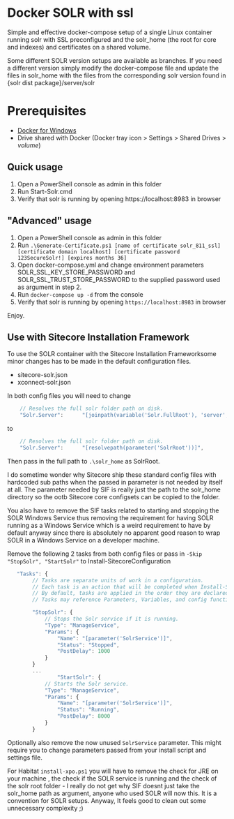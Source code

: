 # Docker SOLR with ssl

Simple and effective docker-compose setup of a single Linux container running solr with SSL preconfigured and the solr_home (the root for core and indexes) and certificates on a shared volume.

Some different SOLR version setups are available as branches. If you need a different version simply modify the docker-compose file and update the files in solr_home with the files from the corresponding solr version found in {solr dist package}/server/solr

# Prerequisites
- [Docker for Windows](https://docs.docker.com/docker-for-windows/)
- Drive shared with Docker (Docker tray icon > Settings > Shared Drives > _volume_)

## Quick usage

1. Open a PowerShell console as admin in this folder
2. Run Start-Solr.cmd
3. Verify that solr is running by opening https://localhost:8983 in browser

## "Advanced" usage

1. Open a PowerShell console as admin in this folder
2. Run `.\Generate-Certificate.ps1 [name of certificate solr_811_ssl] [certificate domain localhost] [certificate password 123SecureSolr!] [expires months 36]`
3. Open docker-compose.yml and change environment parameters SOLR_SSL_KEY_STORE_PASSWORD and SOLR_SSL_TRUST_STORE_PASSWORD to the supplied password used as argument in step 2.
4. Run `docker-compose up -d` from the console
5. Verify that solr is running by opening `https://localhost:8983` in browser

Enjoy.

## Use with Sitecore Installation Framework

To use the SOLR container with the Sitecore Installation Frameworksome minor changes has to be made in the default configuration files.

- sitecore-solr.json
- xconnect-solr.json

In both config files you will need to change

```javascript
    // Resolves the full solr folder path on disk.
    "Solr.Server":      "[joinpath(variable('Solr.FullRoot'), 'server', 'solr')]",
```

to

```javascript
    // Resolves the full solr folder path on disk.
    "Solr.Server":      "[resolvepath(parameter('SolrRoot'))]",
```

Then pass in the full path to `.\solr_home` as SolrRoot.

I do sometime wonder why Sitecore ship these standard config files with hardcoded sub paths when the passed in parameter is not needed by itself at all. The parameter needed by SIF is really just the path to the solr_home directory so the ootb Sitecore core configsets can be copied to the folder.

You also have to remove the SIF tasks related to starting and stopping the SOLR Windows Service thus removing the requirement for having SOLR running as a Windows Service which is a weird requirement to have by default anyway since there is absolutely no apparent good reason to wrap SOLR in a Windows Service on a developer machine.

Remove the following 2 tasks from both config files or pass in `-Skip "StopSolr", "StartSolr"` to Install-SitecoreConfiguration

```javascript
   "Tasks": {
        // Tasks are separate units of work in a configuration.
        // Each task is an action that will be completed when Install-SitecoreConfiguration is called.
        // By default, tasks are applied in the order they are declared.
        // Tasks may reference Parameters, Variables, and config functions. 

        "StopSolr": {
            // Stops the Solr service if it is running.
            "Type": "ManageService",
            "Params": {
                "Name": "[parameter('SolrService')]",
                "Status": "Stopped",
                "PostDelay": 1000
            }
        }
        ...
                "StartSolr": {
            // Starts the Solr service.
            "Type": "ManageService",
            "Params": {
                "Name": "[parameter('SolrService')]",
                "Status": "Running",
                "PostDelay": 8000
            }
        }
```

Optionally also remove the now unused `SolrService` parameter. This might require you to change parameters passed from your install script and settings file.

For Habitat `install-xpo.ps1` you will have to remove the check for JRE on your machine , the check if the SOLR service is running and the check of the solr root folder - I really do not get why SIF doesnt just take the solr_home path as argument, anyone who used SOLR will now this. It is a convention for SOLR setups. Anyway, It feels good to clean out some unnecessary complexity ;)
